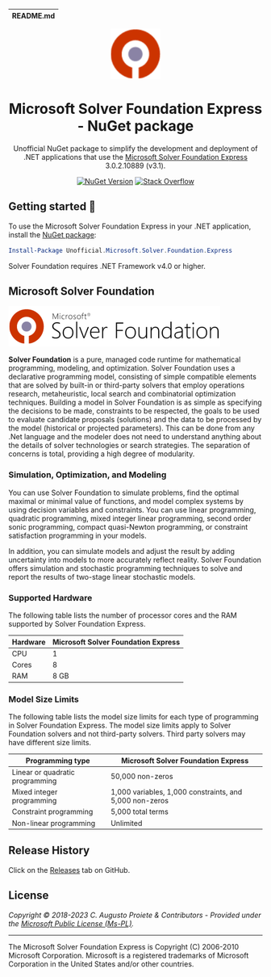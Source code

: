 | README.md |
|:---|

<div align="center">

<img src="assets/microsoft-solver-foundation-nuget.png" alt="Microsoft Solver Foundation Express - NuGet package" width="100" />

</div>

<h1 align="center">Microsoft Solver Foundation Express - NuGet package</h1>
<div align="center">

Unofficial NuGet package to simplify the development and deployment of .NET applications that use the [Microsoft Solver Foundation Express](https://msdn.microsoft.com/en-us/devlabs/hh145003)  3.0.2.10889 (v3.1).

[![NuGet Version](http://img.shields.io/nuget/v/Unofficial.Microsoft.Solver.Foundation.Express.svg?style=flat-square)](https://www.nuget.org/packages/Unofficial.Microsoft.Solver.Foundation.Express/) [![Stack Overflow](https://img.shields.io/badge/stack%20overflow-ms--solver--foundation-orange.svg)](http://stackoverflow.com/questions/tagged/ms-solver-foundation)

</div>

## Getting started :rocket:

To use the Microsoft Solver Foundation Express in your .NET application, install the [NuGet package](https://www.nuget.org/packages/Unofficial.Microsoft.Solver.Foundation.Express):

```powershell
Install-Package Unofficial.Microsoft.Solver.Foundation.Express
```

Solver Foundation requires .NET Framework v4.0 or higher.

## Microsoft Solver Foundation

![Microsoft Solver Foundation logo](assets/microsoft-solver-foundation.png)

**Solver Foundation** is a pure, managed code runtime for mathematical programming, modeling, and optimization. Solver Foundation uses a declarative programming model, consisting of simple compatible elements that are solved by built-in or third-party solvers that employ operations research, metaheuristic, local search and combinatorial optimization techniques. Building a model in Solver Foundation is as simple as specifying the decisions to be made, constraints to be respected, the goals to be used to evaluate candidate proposals (solutions) and the data to be processed by the model (historical or projected parameters). This can be done from any .Net language and the modeler does not need to understand anything about the details of solver technologies or search strategies. The separation of concerns is total, providing a high degree of modularity.

### Simulation, Optimization, and Modeling

You can use Solver Foundation to simulate problems, find the optimal maximal or minimal value of functions, and model complex systems by using decision variables and constraints. You can use linear programming, quadratic programming, mixed integer linear programming, second order sonic programming, compact quasi-Newton programming, or constraint satisfaction programming in your models.

In addition, you can simulate models and adjust the result by adding uncertainty into models to more accurately reflect reality. Solver Foundation offers simulation and stochastic programming techniques to solve and report the results of two-stage linear stochastic models.

### Supported Hardware

The following table lists the number of processor cores and the RAM supported by Solver Foundation Express.

| Hardware | Microsoft Solver Foundation Express |
| -------- | ----------------------------------- |
| CPU      | 1                                   |
| Cores    | 8                                   |
| RAM      | 8 GB                                |

### Model Size Limits

The following table lists the model size limits for each type of programming in Solver Foundation Express. The model size limits apply to Solver Foundation solvers and not third-party solvers. Third party solvers may have different size limits.

| Programming type                | Microsoft Solver Foundation Express                     |
| ------------------------------- | ------------------------------------------------------- |
| Linear or quadratic programming | 50,000 non-zeros                                        |
| Mixed integer programming       | 1,000 variables, 1,000 constraints, and 5,000 non-zeros |
| Constraint programming          | 5,000 total terms                                       |
| Non-linear programming          | Unlimited                                               |

## Release History

Click on the [Releases](https://github.com/augustoproiete/microsoft-solver-foundation-express-nuget/releases) tab on GitHub.

## License

_Copyright &copy; 2018-2023 C. Augusto Proiete & Contributors - Provided under the [Microsoft Public License (Ms-PL)](LICENSE)._

---

The Microsoft Solver Foundation Express is Copyright (C) 2006-2010 Microsoft Corporation. Microsoft is a registered trademarks of Microsoft Corporation in the United States and/or other countries.
